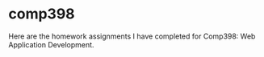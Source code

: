 comp398
=======

Here are the homework assignments I have completed for Comp398: Web Application Development. 
